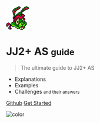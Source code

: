 ![logo](images/logo.png)

# JJ2+ AS <small>guide</small>

> The ultimate guide to JJ2+ AS

- Explanations
- Examples
- Challenges <small>and their answers</small>

[Github](https://github.com/SpazElectro/jazz2)
[Get Started](#introduction)

![color](#66d855)